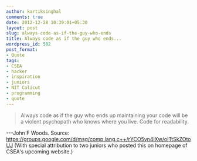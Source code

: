 ```yaml
---
author: kartiksinghal
comments: true
date: 2012-12-28 10:39:01+05:30
layout: post
slug: always-code-as-if-the-guy-who-ends
title: Always code as if the guy who ends...
wordpress_id: 502
post_format:
- Quote
tags:
- CSEA
- hacker
- inspiration
- juniors
- NIT Calicut
- programming
- quote
---
```


> Always code as if the guy who ends up maintaining your code will be a violent psychopath who knows where you live. Code for readability.

---John F Woods. Source: https://groups.google.com/d/msg/comp.lang.c++/rYCO5yn4lXw/oITtSkZOtoUJ (With special attribution to two juniors who posted this on homepage of CSEA's upcoming website.)
